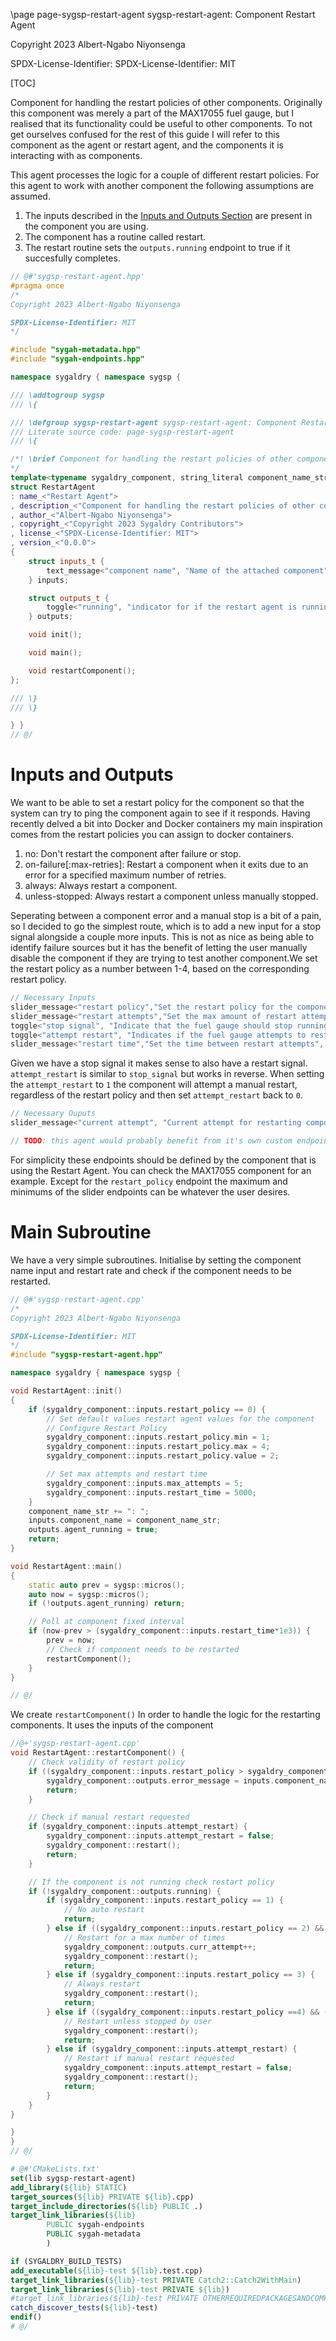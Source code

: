 \page page-sygsp-restart-agent sygsp-restart-agent: Component Restart Agent

Copyright 2023 Albert-Ngabo Niyonsenga

SPDX-License-Identifier: SPDX-License-Identifier: MIT

[TOC]

Component for handling the restart policies of other components. Originally this component was merely a part of the MAX17055 fuel gauge, but I realised that its functionality could be useful to other components. To not get ourselves confused for the rest of this guide I will refer to this component as the agent or restart agent, and the components it is interacting with as components.

This agent processes the logic for a couple of different restart policies. For this agent to work with another component the following assumptions are assumed.
1. The inputs described in the [Inputs and Outputs Section](#inputs-and-outputs) are present in the component you are using.
2. The component has a routine called restart. 
3. The restart routine sets the `outputs.running` endpoint to true if it succesfully completes.

```cpp
// @#'sygsp-restart-agent.hpp'
#pragma once
/*
Copyright 2023 Albert-Ngabo Niyonsenga

SPDX-License-Identifier: MIT
*/

#include "sygah-metadata.hpp"
#include "sygah-endpoints.hpp"

namespace sygaldry { namespace sygsp {

/// \addtogroup sygsp
/// \{

/// \defgroup sygsp-restart-agent sygsp-restart-agent: Component Restart Agent
/// Literate source code: page-sygsp-restart-agent
/// \{

/*! \brief Component for handling the restart policies of other components
*/
template<typename sygaldry_component, string_literal component_name_str>
struct RestartAgent
: name_<"Restart Agent">
, description_<"Component for handling the restart policies of other components">
, author_<"Albert-Ngabo Niyonsenga">
, copyright_<"Copyright 2023 Sygaldry Contributors">
, license_<"SPDX-License-Identifier: MIT">
, version_<"0.0.0">
{
    struct inputs_t {
        text_message<"component name", "Name of the attached component"> component_name
    } inputs;

    struct outputs_t {
        toggle<"running", "indicator for if the restart agent is running"> agent_running;
    } outputs;

    void init();

    void main();

    void restartComponent();
};

/// \}
/// \}

} }
// @/
```

# Inputs and Outputs
We want to be able to set a restart policy for the component so that the system can try to ping the component again to see if it responds. Having recently delved a bit into Docker and Docker containers my main inspiration comes from the restart policies you can assign to docker containers.

1. no: Don't restart the component after failure or stop.
2. on-failure[:max-retries]: Restart a component when it exits due to an error for a specified maximum number of retries.
3. always: Always restart a component.
4. unless-stopped: Always restart a component unless manually stopped.

Seperating between a component error and a manual stop is a bit of a pain, so I decided to go the simplest route, which is to add a new input for a stop signal alongside a couple more inputs. This is not as nice as being able to identify failure sources but it has the benefit of letting the user manually disable the component if they are trying to test another component.We set the restart policy as a number between 1-4, based on the corresponding restart policy. 

```cpp
// Necessary Inputs
slider_message<"restart policy","Set the restart policy for the component", int, 1, 4, 1, tag_session_data> restart_policy;
slider_message<"restart attempts","Set the max amount of restart attempts", int,0, 10, 0, tag_session_data> max_attempts;
toggle<"stop signal", "Indicate that the fuel gauge should stop running", 0, tag_session_data> stop_signal;
toggle<"attempt restart", "Indicates if the fuel gauge attempts to restart when it failed."> attempt_restart;
slider_message<"restart time","Set the time between restart attempts", int,  5000, 30000, 5000, tag_session_data> restart_time;
```
Given we have a stop signal it makes sense to also have a restart signal. `attempt_restart` is similar to `stop_signal` but works in reverse. When setting the `attempt_restart` to `1` the component will attempt a manual restart, regardless of the restart policy and then set `attempt_restart` back to `0`.

```cpp
// Necessary Ouputs
slider_message<"current attempt", "Current attempt for restarting component"> curr_attempt;

// TODO: this agent would probably benefit from it's own custom endpoints, that MIGHT (doing a lot of heavy lifting here) make it would be possible then to just check for the enpoint in the component that is the type I'm expecting rather than have the name have to be identical
```

For simplicity these endpoints should be defined by the component that is using the Restart Agent. You can check the MAX17055 component for an example. Except for the `restart_policy` endpoint the maximum and minimums of the slider endpoints can be whatever the user desires.

# Main Subroutine

We have a very simple subroutines. Initialise by setting the component name input and restart rate and check if the component needs to be restarted.

```cpp
// @#'sygsp-restart-agent.cpp'
/*
Copyright 2023 Albert-Ngabo Niyonsenga

SPDX-License-Identifier: MIT
*/
#include "sygsp-restart-agent.hpp"

namespace sygaldry { namespace sygsp {

void RestartAgent::init()
{
    if (sygaldry_component::inputs.restart_policy == 0) {
        // Set default values restart agent values for the component
        // Configure Restart Policy
        sygaldry_component::inputs.restart_policy.min = 1;
        sygaldry_component::inputs.restart_policy.max = 4;
        sygaldry_component::inputs.restart_policy.value = 2; 

        // Set max attempts and restart time
        sygaldry_component::inputs.max_attempts = 5;
        sygaldry_component::inputs.restart_time = 5000;
    }
    component_name_str += ": ";
    inputs.component_name = component_name_str;
    outputs.agent_running = true;
    return;
}

void RestartAgent::main()
{
    static auto prev = sygsp::micros();
    auto now = sygsp::micros();
    if (!outputs.agent_running) return;

    // Poll at component fixed interval
    if (now-prev > (sygaldry_component::inputs.restart_time*1e3)) {
        prev = now;
        // Check if component needs to be restarted
        restartComponent();
    }
}

// @/
```

We create `restartComponent()` In order to handle the logic for the restarting components. It uses the inputs of the component

```cpp
//@+'sygsp-restart-agent.cpp'
void RestartAgent::restartComponent() {
    // Check validity of restart policy
    if ((sygaldry_component::inputs.restart_policy > sygaldry_component::inputs.restart_policy.max) || (sygaldry_component::inputs.restart_policy < sygaldry_component::inputs.restart_policy.min)) {
        sygaldry_component::outputs.error_message = inputs.component_name + ": Invalid restart policy set";
        return;
    }

    // Check if manual restart requested
    if (sygaldry_component::inputs.attempt_restart) {
        sygaldry_component::inputs.attempt_restart = false;
        sygaldry_component::restart();
        return;
    }

    // If the component is not running check restart policy
    if (!sygaldry_component::outputs.running) {
        if (sygaldry_component::inputs.restart_policy == 1) {    
            // No auto restart
            return;
        } else if ((sygaldry_component::inputs.restart_policy == 2) && (sygaldry_component::outputs.curr_attempt < sygaldry_component::inputs.max_attempts)) {
            // Restart for a max number of times
            sygaldry_component::outputs.curr_attempt++;
            sygaldry_component::restart();
            return;
        } else if (sygaldry_component::inputs.restart_policy == 3) {
            // Always restart
            sygaldry_component::restart();
            return;
        } else if ((sygaldry_component::inputs.restart_policy ==4) && (!sygaldry_component::inputs.stop_signal)) {
            // Restart unless stopped by user
            sygaldry_component::restart();
            return;
        } else if (sygaldry_component::inputs.attempt_restart) {
            // Restart if manual restart requested
            sygaldry_component::inputs.attempt_restart = false;
            sygaldry_component::restart();
            return;
        }
    }
}

} 
}
// @/
```

```cmake
# @#'CMakeLists.txt'
set(lib sygsp-restart-agent)
add_library(${lib} STATIC)
target_sources(${lib} PRIVATE ${lib}.cpp)
target_include_directories(${lib} PUBLIC .)
target_link_libraries(${lib}
        PUBLIC sygah-endpoints
        PUBLIC sygah-metadata
        )

if (SYGALDRY_BUILD_TESTS)
add_executable(${lib}-test ${lib}.test.cpp)
target_link_libraries(${lib}-test PRIVATE Catch2::Catch2WithMain)
target_link_libraries(${lib}-test PRIVATE ${lib})
#target_link_libraries(${lib}-test PRIVATE OTHERREQUIREDPACKAGESANDCOMPONENTSHERE)
catch_discover_tests(${lib}-test)
endif()
# @/
```
